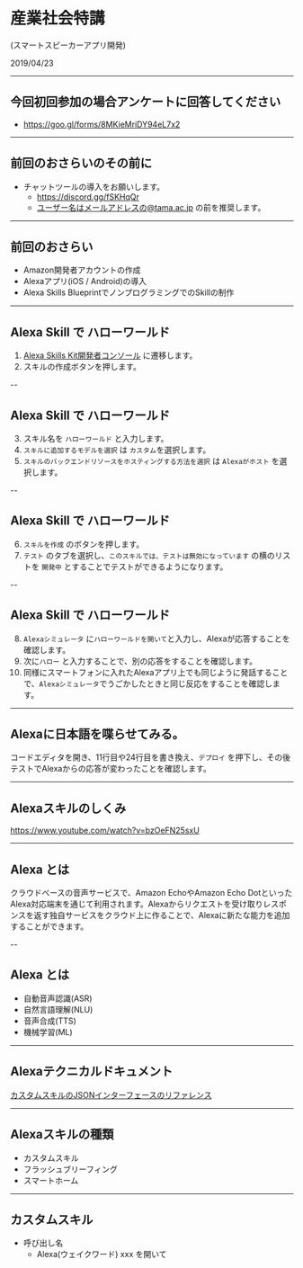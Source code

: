 # 産業社会特講  
(スマートスピーカーアプリ開発)

2019/04/23

---

## 今回初回参加の場合アンケートに回答してください

* https://goo.gl/forms/8MKieMriDY94eL7x2

---

## 前回のおさらいのその前に

* チャットツールの導入をお願いします。
  * https://discord.gg/fSKHqQr
  * ユーザー名はメールアドレスの@tama.ac.jp の前を推奨します。

---

## 前回のおさらい

* Amazon開発者アカウントの作成
* Alexaアプリ(iOS / Android)の導入
* Alexa Skills BlueprintでノンプログラミングでのSkillの制作

---

## Alexa Skill で ハローワールド

1. [Alexa Skills Kit開発者コンソール](https://developer.amazon.com/alexa/console/ask#) に遷移します。
2. スキルの作成ボタンを押します。

--

## Alexa Skill で ハローワールド

3. スキル名を `ハローワールド` と入力します。
4. `スキルに追加するモデルを選択` は `カスタム`を選択します。
5. `スキルのバックエンドリソースをホスティングする方法を選択` は `Alexaがホスト` を選択します。


--

## Alexa Skill で ハローワールド

6. `スキルを作成` のボタンを押します。
4. `テスト` のタブを選択し、`このスキルでは、テストは無効になっています` の横のリストを `開発中` とすることでテストができるようになります。


--

## Alexa Skill で ハローワールド

8. `Alexaシミュレータ` に`ハローワールドを開いて`と入力し、Alexaが応答することを確認します。
9. 次に`ハロー` と入力することで、別の応答をすることを確認します。
10. 同様にスマートフォンに入れたAlexaアプリ上でも同じように発話することで、`Alexaシミュレータ`でうごかしたときと同じ反応をすることを確認します。


---

## Alexaに日本語を喋らせてみる。

コードエディタを開き、11行目や24行目を書き換え、`デプロイ` を押下し、その後テストでAlexaからの応答が変わったことを確認します。

---

## Alexaスキルのしくみ

https://www.youtube.com/watch?v=bzOeFN25sxU

---

## Alexa とは

クラウドベースの音声サービスで、Amazon EchoやAmazon Echo DotといったAlexa対応端末を通じて利用されます。Alexaからリクエストを受け取りレスポンスを返す独自サービスをクラウド上に作ることで、Alexaに新たな能力を追加することができます。

--

## Alexa とは

* 自動音声認識(ASR)
* 自然言語理解(NLU)
* 音声合成(TTS)
* 機械学習(ML)

---

## Alexaテクニカルドキュメント

[カスタムスキルのJSONインターフェースのリファレンス](https://developer.amazon.com/ja/docs/custom-skills/request-and-response-json-reference.html)

---

## Alexaスキルの種類

* カスタムスキル
* フラッシュブリーフィング
* スマートホーム

---

## カスタムスキル

* 呼び出し名
  * Alexa(ウェイクワード) xxx を開いて

<style type="text/css">
  .reveal h1,
  .reveal h2,
  .reveal h3,
  .reveal h4,
  .reveal h5,
  .reveal h6 {
    text-transform: none;
  }
</style>